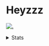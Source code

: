 # Heyzzz  

[![.](https://skillicons.dev/icons?i=js,java)](https://skillicons.dev)  

<details>
<summary>Stats</summary
<!--START_SECTION:waka-->

```txt
TypeScript   9 hrs 47 mins   ███████████████████▓░░░░░   79.04 %
CSS          1 hr 53 mins    ███▓░░░░░░░░░░░░░░░░░░░░░   15.24 %
JSON         28 mins         █░░░░░░░░░░░░░░░░░░░░░░░░   03.78 %
SSH Key      12 mins         ▒░░░░░░░░░░░░░░░░░░░░░░░░   01.68 %
JavaScript   1 min           ░░░░░░░░░░░░░░░░░░░░░░░░░   00.26 %
```

<!--END_SECTION:waka-->
</details>
